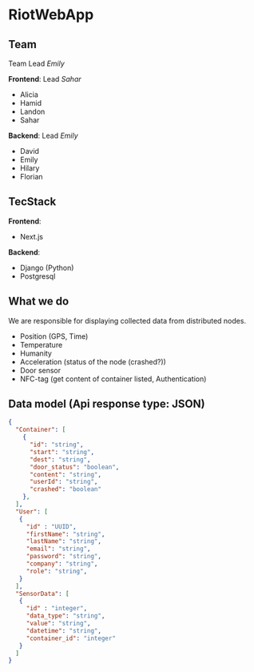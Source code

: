 # RiotWebApp

## Team

Team Lead *Emily*

**Frontend**: Lead *Sahar*
- Alicia
- Hamid
- Landon
- Sahar

**Backend**: Lead *Emily*
- David
- Emily
- Hilary
- Florian

## TecStack

**Frontend**:
- Next.js

**Backend**:
- Django (Python)
- Postgresql

## What we do

We are responsible for displaying collected data from distributed nodes.
- Position (GPS, Time)
- Temperature
- Humanity
- Acceleration (status of the node (crashed?))
- Door sensor
- NFC-tag (get content of container listed, Authentication)

## Data model (Api response type: JSON)

```json
{
  "Container": [
    { 
      "id": "string", 
      "start": "string", 
      "dest": "string", 
      "door_status": "boolean", 
      "content": "string", 
      "userId": "string", 
      "crashed": "boolean"
    },
  ],
  "User": [
   { 
     "id" : "UUID",
     "firstName": "string",
     "lastName": "string",
     "email": "string",
     "password": "string",
     "company": "string",
     "role": "string",
   }
  ],
  "SensorData": [
   { 
     "id" : "integer",
     "data_type": "string",
     "value": "string",
     "datetime": "string",
     "container_id": "integer"
   }
  ]
}
```
